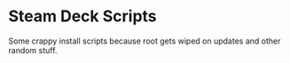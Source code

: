 # Steam Deck Scripts
Some crappy install scripts because root gets wiped on updates and other random stuff.
